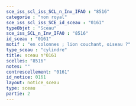 ```yaml
---
sce_iss_scl_iss_SCL_n_Inv_IFAO : "8516"
categorie : "non royal"
sce_iss_scl_iss_SCE_id_sceau : "0161"
typeObjet : "Sceau"
sce_iss_SCL_n_Inv_IFAO : "8516"
id_sceau : "0161"
motif : "en colonnes ; lion couchant, oiseau ?"
type_sceau : "cylindre"
title: sceau n°0161
scelles: "8516"
notes: ""
contrescellement: "0161"
id_notice: 0161
layout: notice_sceau
type: sceau
partie: 2
---
```

